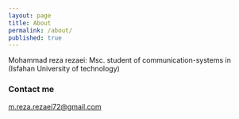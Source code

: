 ```yaml
---
layout: page
title: About
permalink: /about/
published: true
---
```






Mohammad reza rezaei: Msc. student of communication-systems in (Isfahan University of technology)
### Contact me

[m.reza.rezaei72@gmail.com](mailto:m.reza.rezaei72@gmail.com)
